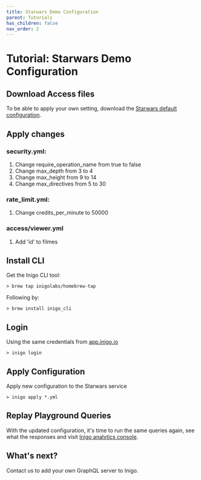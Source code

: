 ```yaml
---
title: Starwars Demo Configuration
parent: Tutorials
has_children: false
nav_order: 2
---
```


# Tutorial: Starwars Demo Configuration

## Download Access files

To be able to apply your own setting, download the [Starwars default configuration](/assets/files/starwars_default_config.zip).

## Apply changes

### security.yml:
1. Change require_operation_name from true to false
2. Change max_depth from 3 to 4
3. Change max_height from 9 to 14
4. Change max_directives from 5 to 30

### rate_limit.yml:
1. Change credits_per_minute to 50000

### access/viewer.yml
1. Add 'id' to filmes

## Install CLI

Get the Inigo CLI tool:
```console
> brew tap inigolabs/homebrew-tap
```
Following by:
```console
> brew install inigo_cli
```

## Login
Using the same credentials from <a href="https://app.inigo.io" target="_blank">app.inigo.io</a>
```console
> inigo login
```

## Apply Configuration 
Apply new configuration to the Starwars service
```console
> inigo apply *.yml
```

## Replay Playground Queries
With the updated configuration, it's time to run the same queries again, see what the responses and visit <a href="https://app.inigo.io" target="_blank">Inigo analytics console</a>. 


## What's next?
Contact us to add your own GraphQL server to Inigo.







